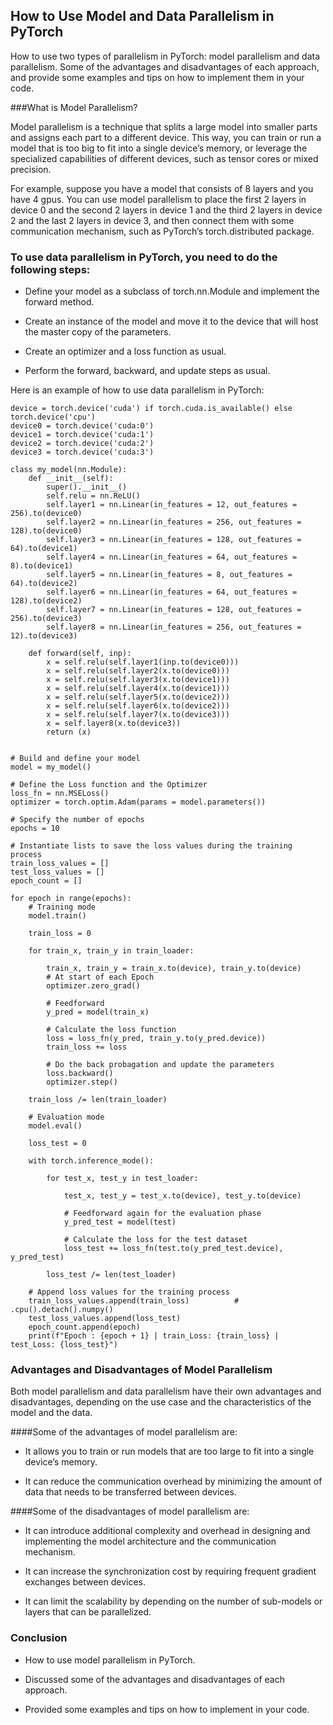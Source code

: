 ## How to Use Model and Data Parallelism in PyTorch

How to use two types of parallelism in PyTorch: model parallelism and data parallelism. Some of the advantages and disadvantages of each approach, and provide some examples and tips on how to implement them in your code.

###What is Model Parallelism?

Model parallelism is a technique that splits a large model into smaller parts and assigns each part to a different device. This way, you can train or run a model that is too big to fit into a single device’s memory, or leverage the specialized capabilities of different devices, such as tensor cores or mixed precision.

For example, suppose you have a model that consists of 8 layers and you have 4 gpus. You can use model parallelism to place the first 2 layers in device 0 and the second 2 layers in device 1 and the third 2 layers in device 2 and the last 2 layers in device 3, and then connect them with some communication mechanism, such as PyTorch’s torch.distributed package.

### To use data parallelism in PyTorch, you need to do the following steps:

- Define your model as a subclass of torch.nn.Module and implement the forward method.

- Create an instance of the model and move it to the device that will host the master copy of the parameters.

- Create an optimizer and a loss function as usual.

- Perform the forward, backward, and update steps as usual.

Here is an example of how to use data parallelism in PyTorch:
```
device = torch.device('cuda') if torch.cuda.is_available() else torch.device('cpu')
device0 = torch.device('cuda:0')
device1 = torch.device('cuda:1')
device2 = torch.device('cuda:2')
device3 = torch.device('cuda:3')

class my_model(nn.Module):
    def __init__(self):
        super().__init__()
        self.relu = nn.ReLU()
        self.layer1 = nn.Linear(in_features = 12, out_features = 256).to(device0)
        self.layer2 = nn.Linear(in_features = 256, out_features = 128).to(device0)
        self.layer3 = nn.Linear(in_features = 128, out_features = 64).to(device1)
        self.layer4 = nn.Linear(in_features = 64, out_features = 8).to(device1)
        self.layer5 = nn.Linear(in_features = 8, out_features = 64).to(device2)
        self.layer6 = nn.Linear(in_features = 64, out_features = 128).to(device2)
        self.layer7 = nn.Linear(in_features = 128, out_features = 256).to(device3)
        self.layer8 = nn.Linear(in_features = 256, out_features = 12).to(device3)

    def forward(self, inp):
        x = self.relu(self.layer1(inp.to(device0)))
        x = self.relu(self.layer2(x.to(device0)))
        x = self.relu(self.layer3(x.to(device1)))
        x = self.relu(self.layer4(x.to(device1)))
        x = self.relu(self.layer5(x.to(device2)))
        x = self.relu(self.layer6(x.to(device2)))
        x = self.relu(self.layer7(x.to(device3)))
        x = self.layer8(x.to(device3))
        return (x)


# Build and define your model
model = my_model()

# Define the Loss function and the Optimizer
loss_fn = nn.MSELoss()
optimizer = torch.optim.Adam(params = model.parameters())

# Specify the number of epochs
epochs = 10

# Instantiate lists to save the loss values during the training process
train_loss_values = []
test_loss_values = []
epoch_count = []

for epoch in range(epochs):
    # Training mode
    model.train()

    train_loss = 0

    for train_x, train_y in train_loader:

        train_x, train_y = train_x.to(device), train_y.to(device)
        # At start of each Epoch
        optimizer.zero_grad()

        # Feedforward
        y_pred = model(train_x)

        # Calculate the loss function
        loss = loss_fn(y_pred, train_y.to(y_pred.device))
        train_loss += loss

        # Do the back probagation and update the parameters
        loss.backward()
        optimizer.step()

    train_loss /= len(train_loader)

    # Evaluation mode
    model.eval()

    loss_test = 0

    with torch.inference_mode():

        for test_x, test_y in test_loader:

            test_x, test_y = test_x.to(device), test_y.to(device)

            # Feedforward again for the evaluation phase
            y_pred_test = model(test)

            # Calculate the loss for the test dataset
            loss_test += loss_fn(test.to(y_pred_test.device), y_pred_test)

        loss_test /= len(test_loader)

    # Append loss values for the training process
    train_loss_values.append(train_loss)          # .cpu().detach().numpy()
    test_loss_values.append(loss_test)
    epoch_count.append(epoch)
    print(f"Epoch : {epoch + 1} | train_Loss: {train_loss} | test_Loss: {loss_test}")
```
### Advantages and Disadvantages of Model Parallelism

Both model parallelism and data parallelism have their own advantages and disadvantages, depending on the use case and the characteristics of the model and the data.

####Some of the advantages of model parallelism are:

- It allows you to train or run models that are too large to fit into a single device’s memory.

- It can reduce the communication overhead by minimizing the amount of data that needs to be transferred between devices.

####Some of the disadvantages of model parallelism are:

- It can introduce additional complexity and overhead in designing and implementing the model architecture and the communication mechanism.

- It can increase the synchronization cost by requiring frequent gradient exchanges between devices.

- It can limit the scalability by depending on the number of sub-models or layers that can be parallelized.

### Conclusion

- How to use model parallelism in PyTorch. 

- Discussed some of the advantages and disadvantages of each approach.

- Provided some examples and tips on how to implement in your code.
